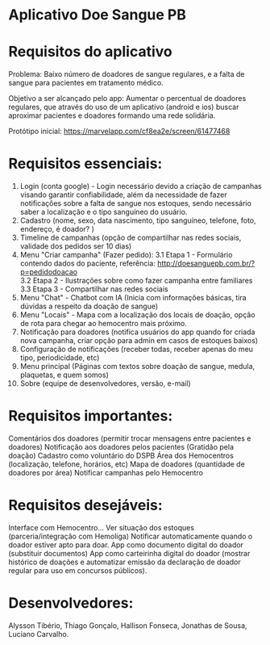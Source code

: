 # Aplicativo Doe Sangue PB

# Requisitos do aplicativo

Problema: Baixo número de doadores de sangue regulares, e a falta de sangue para pacientes em tratamento médico.

Objetivo a ser alcançado pelo app: Aumentar o percentual de doadores regulares, que através do uso de um aplicativo (android e ios) buscar aproximar pacientes e doadores formando uma rede solidária.

Protótipo inicial: https://marvelapp.com/cf8ea2e/screen/61477468

# Requisitos essenciais: 

1. Login (conta google) - Login necessário devido a criação de campanhas visando garantir confiabilidade, além da necessidade de fazer notificações sobre a falta de sangue nos estoques, sendo necessário saber a localização e o tipo sanguíneo do usuário. 
2. Cadastro (nome, sexo, data nascimento, tipo sanguíneo, telefone, foto, endereço, é doador? )
3. Timeline de campanhas (opção de compartilhar nas redes sociais, validade dos pedidos ser 10 dias)
4. Menu "Criar campanha" (Fazer pedido):
   3.1 Etapa 1 - Formulário contendo dados do paciente, referência: http://doesanguepb.com.br/?p=pedidodoacao <br/>
   3.2 Etapa 2 - Ilustrações sobre como fazer campanha entre familiares <br/>
   3.3 Etapa 3 - Compartilhar nas redes sociais <br/>
5. Menu "Chat" - Chatbot com IA (Inicia com informações básicas, tira dúvidas a respeito da doação de sangue)
6. Menu "Locais" - Mapa com a localização dos locais de doação, opção de rota para chegar ao hemocentro mais próximo. 
7. Notificação para doadores (notifica usuários do app quando for criada nova campanha, criar opção para admin em casos de estoques baixos)
8. Configuração de notificações (receber todas, receber apenas do meu tipo, periodicidade, etc)
9. Menu principal (Páginas com textos sobre doação de sangue, medula, plaquetas, e quem somos)
10. Sobre (equipe de desenvolvedores, versão, e-mail)


# Requisitos importantes:

Comentários dos doadores (permitir trocar mensagens entre pacientes e doadores)
Notificação aos doadores pelos pacientes (Gratidão pela doação)
Cadastro como voluntário do DSPB
Área dos Hemocentros (localização, telefone, horários, etc)
Mapa de doadores (quantidade de doadores por área)
Notificar campanhas pelo Hemocentro

# Requisitos desejáveis: 

Interface com Hemocentro... 
Ver situação dos estoques (parceria/integração com Hemoliga)
Notificar automaticamente quando o doador estiver apto para doar. 
App como documento digital do doador (substituir documentos)
App como carteirinha digital do doador (mostrar histórico de doações e automatizar emissão da declaração de doador regular para uso em concursos públicos).


# Desenvolvedores: 

Alysson Tibério, Thiago Gonçalo, Hallison Fonseca, Jonathas de Sousa, Luciano Carvalho. 
